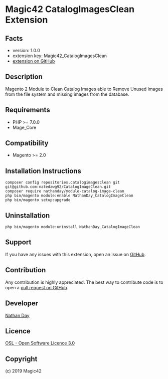 Magic42 CatalogImagesClean Extension
=====================

Facts
-----
- version: 1.0.0
- extension key: Magic42_CatalogImagesClean
- [extension on GitHub](https://github.com/natedawg92/CatalogImageClean)

Description
-----------
Magento 2 Module to Clean Catalog Images able to Remove Unused Images from the file system and missing images from the database.

Requirements
------------
- PHP >= 7.0.0
- Mage_Core

Compatibility
-------------
- Magento >= 2.0

Installation Instructions
-------------------------
```
composer config repositories.catalogimagesclean git git@github.com:natedawg92/CatalogImageClean.git
composer require nathanday/module-catalog-image-clean
php bin/magento module:enable NathanDay_CatalogImageClean
php bin/magento setup:upgrade
```

Uninstallation
--------------
```
php bin/magento module:uninstall NathanDay_CatalogImageClean
```

Support
-------
If you have any issues with this extension, open an issue on [GitHub](https://github.com/natedawg92/CatalogImageClean/issues).

Contribution
------------
Any contribution is highly appreciated. The best way to contribute code is to open a [pull request on GitHub](https://help.github.com/articles/using-pull-requests).

Developer
---------
[Nathan Day](mailto:nathanday92@gmail.com)

Licence
-------
[OSL - Open Software Licence 3.0](http://opensource.org/licenses/osl-3.0.php)

Copyright
---------
(c) 2019 Magic42
